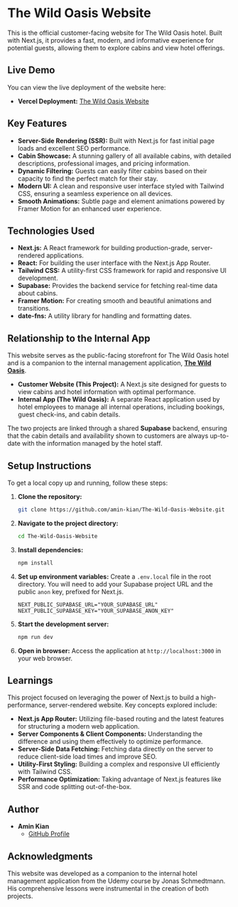 # The Wild Oasis Website

This is the official customer-facing website for The Wild Oasis hotel. Built with Next.js, it provides a fast, modern, and informative experience for potential guests, allowing them to explore cabins and view hotel offerings.

## Live Demo

You can view the live deployment of the website here:

  * **Vercel Deployment:** [The Wild Oasis Website](https://the-wild-oasis-website-by-amin.vercel.app/)

## Key Features

  * **Server-Side Rendering (SSR):** Built with Next.js for fast initial page loads and excellent SEO performance.
  * **Cabin Showcase:** A stunning gallery of all available cabins, with detailed descriptions, professional images, and pricing information.
  * **Dynamic Filtering:** Guests can easily filter cabins based on their capacity to find the perfect match for their stay.
  * **Modern UI:** A clean and responsive user interface styled with Tailwind CSS, ensuring a seamless experience on all devices.
  * **Smooth Animations:** Subtle page and element animations powered by Framer Motion for an enhanced user experience.

## Technologies Used

  * **Next.js:** A React framework for building production-grade, server-rendered applications.
  * **React:** For building the user interface with the Next.js App Router.
  * **Tailwind CSS:** A utility-first CSS framework for rapid and responsive UI development.
  * **Supabase:** Provides the backend service for fetching real-time data about cabins.
  * **Framer Motion:** For creating smooth and beautiful animations and transitions.
  * **date-fns:** A utility library for handling and formatting dates.

## Relationship to the Internal App

This website serves as the public-facing storefront for The Wild Oasis hotel and is a companion to the internal management application, **[The Wild Oasis](https://github.com/amin-kian/The-Wild-Oasis)**.

  * **Customer Website (This Project):** A Next.js site designed for guests to view cabins and hotel information with optimal performance.
  * **Internal App (The Wild Oasis):** A separate React application used by hotel employees to manage all internal operations, including bookings, guest check-ins, and cabin details.

The two projects are linked through a shared **Supabase** backend, ensuring that the cabin details and availability shown to customers are always up-to-date with the information managed by the hotel staff.

## Setup Instructions

To get a local copy up and running, follow these steps:

1.  **Clone the repository:**
    ```bash
    git clone https://github.com/amin-kian/The-Wild-Oasis-Website.git
    ```
2.  **Navigate to the project directory:**
    ```bash
    cd The-Wild-Oasis-Website
    ```
3.  **Install dependencies:**
    ```bash
    npm install
    ```
4.  **Set up environment variables:**
    Create a `.env.local` file in the root directory. You will need to add your Supabase project URL and the public `anon` key, prefixed for Next.js.
    ```
    NEXT_PUBLIC_SUPABASE_URL="YOUR_SUPABASE_URL"
    NEXT_PUBLIC_SUPABASE_KEY="YOUR_SUPABASE_ANON_KEY"
    ```
5.  **Start the development server:**
    ```bash
    npm run dev
    ```
6.  **Open in browser:**
    Access the application at `http://localhost:3000` in your web browser.

## Learnings

This project focused on leveraging the power of Next.js to build a high-performance, server-rendered website. Key concepts explored include:

  * **Next.js App Router:** Utilizing file-based routing and the latest features for structuring a modern web application.
  * **Server Components & Client Components:** Understanding the difference and using them effectively to optimize performance.
  * **Server-Side Data Fetching:** Fetching data directly on the server to reduce client-side load times and improve SEO.
  * **Utility-First Styling:** Building a complex and responsive UI efficiently with Tailwind CSS.
  * **Performance Optimization:** Taking advantage of Next.js features like SSR and code splitting out-of-the-box.

## Author

  * **Amin Kian**
      * [GitHub Profile](https://www.google.com/search?q=https://github.com/amin-kian)

## Acknowledgments

This website was developed as a companion to the internal hotel management application from the Udemy course by Jonas Schmedtmann. His comprehensive lessons were instrumental in the creation of both projects.
